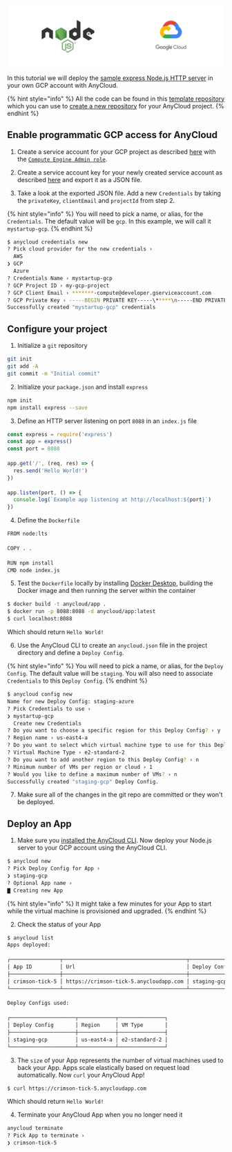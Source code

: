 <img src="../assets/gcp-node.jpg" />

In this tutorial we will deploy the [sample express Node.js HTTP server](https://expressjs.com/en/starter/hello-world.html) in your own GCP account with AnyCloud.

{% hint style="info" %}
All the code can be found in this [template repository](https://github.com/alantech/hello-anycloud) which you can use to [create a new repository](https://docs.github.com/en/github/creating-cloning-and-archiving-repositories/creating-a-repository-from-a-template) for your AnyCloud project.
{% endhint %}

## Enable programmatic GCP access for AnyCloud

1) Create a service account for your GCP project as described [here](https://cloud.google.com/iam/docs/creating-managing-service-accounts#iam-service-accounts-create-console) with the [`Compute Engine Admin role`](https://cloud.google.com/compute/docs/access/iam#compute.admin).

2) Create a service account key for your newly created service account as described [here](https://cloud.google.com/iam/docs/creating-managing-service-account-keys) and export it as a JSON file.

3) Take a look at the exported JSON file. Add a new `Credentials` by taking the `privateKey`, `clientEmail` and `projectId` from step 2.

{% hint style="info" %}
You will need to pick a name, or alias, for the `Credentials`. The default value will be `gcp`. In this example, we will call it `mystartup-gcp`.
{% endhint %}


```bash
$ anycloud credentials new
? Pick cloud provider for the new credentials ›
  AWS
❯ GCP
  Azure
? Credentials Name › mystartup-gcp
? GCP Project ID › my-gcp-project
? GCP Client Email › *******-compute@developer.gserviceaccount.com
? GCP Private Key › -----BEGIN PRIVATE KEY-----\*****\n-----END PRIVATE KEY-----\n
Successfully created "mystartup-gcp" credentials
```

## Configure your project

1) Initialize a `git` repository

```bash
git init
git add -A
git commit -m "Initial commit"
```

2) Initialize your `package.json` and install `express`

```bash
npm init
npm install express --save
```

3) Define an HTTP server listening on port `8088` in an `index.js` file

```javascript
const express = require('express')
const app = express()
const port = 8088

app.get('/', (req, res) => {
  res.send('Hello World!')
})

app.listen(port, () => {
  console.log(`Example app listening at http://localhost:${port}`)
})
```

4) Define the `Dockerfile`

```bash
FROM node:lts

COPY . .

RUN npm install
CMD node index.js
```

5) Test the `Dockerfile` locally by installing [Docker Desktop](https://www.docker.com/products/docker-desktop), building the Docker image and then running the server within the container

```bash
$ docker build -t anycloud/app .
$ docker run -p 8088:8088 -d anycloud/app:latest
$ curl localhost:8088
```

Which should return `Hello World!`

6) Use the AnyCloud CLI to create an `anycloud.json` file in the project directory and define a `Deploy Config`.

{% hint style="info" %}
You will need to pick a name, or alias, for the `Deploy Config`. The default value will be `staging`. You will also need to associate `Credentials` to this `Deploy Config`.
{% endhint %}

```bash
$ anycloud config new
Name for new Deploy Config: staging-azure
? Pick Credentials to use ›
❯ mystartup-gcp
  Create new Credentials
? Do you want to choose a specific region for this Deploy Config? › y
? Region name › us-east4-a
? Do you want to select which virtual machine type to use for this Deploy Config? › n
? Virtual Machine Type › e2-standard-2
? Do you want to add another region to this Deploy Config? › n
? Minimum number of VMs per region or cloud › 1
? Would you like to define a maximum number of VMs? › n
Successfully created "staging-gcp" Deploy Config.
```

7) Make sure all of the changes in the git repo are committed or they won't be deployed.

## Deploy an App

1) Make sure you [installed the AnyCloud CLI](about.md#cli-installation). Now deploy your Node.js server to your GCP account using the AnyCloud CLI.

```bash
$ anycloud new
? Pick Deploy Config for App ›
❯ staging-gcp
? Optional App name ›
▇ Creating new App
```
{% hint style="info" %}
It might take a few minutes for your App to start while the virtual machine is provisioned and upgraded.
{% endhint %}

2) Check the status of your App

```bash
$ anycloud list
Apps deployed:

┌────────────────┬────────────────────────────────────────┬──────────────────────┬──────┬────────┐
│ App ID         │ Url                                    │ Deploy Config        │ Size │ Status │
├────────────────┼────────────────────────────────────────┼──────────────────────┼──────┼────────┤
│ crimson-tick-5 │ https://crimson-tick-5.anycloudapp.com │ staging-gcp          │ 1    │ up     │
└────────────────┴────────────────────────────────────────┴──────────────────────┴──────┴────────┘

Deploy Configs used:

┌─────────────────────┬────────────┬───────────────┐
│ Deploy Config       │ Region     │ VM Type       │
├─────────────────────┼────────────┼───────────────┤
│ staging-gcp         │ us-east4-a │ e2-standard-2 │
└─────────────────────┴────────────┴───────────────┘

```

3) The `size` of your App represents the number of virtual machines used to back your App. Apps scale elastically based on request load automatically. Now `curl` your AnyCloud App!

```bash
$ curl https://crimson-tick-5.anycloudapp.com
```

Which should return `Hello World!`

4) Terminate your AnyCloud App when you no longer need it

```bash
anycloud terminate
? Pick App to terminate ›
❯ crimson-tick-5
```
